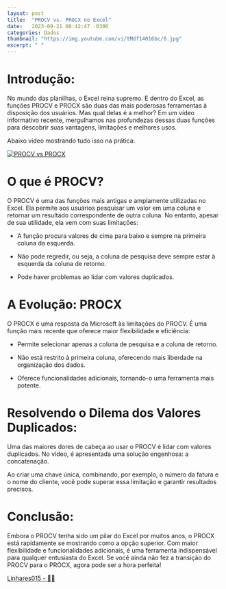 ```yaml
---
layout: post
title:  "PROCV vs. PROCX no Excel"
date:   2023-09-21 08:42:47 -0300
categories: Dados
thumbnail: "https://img.youtube.com/vi/tMdf14016bc/0.jpg"
excerpt: " "
---
```


# Introdução:

No mundo das planilhas, o Excel reina supremo. E dentro do Excel, as funções PROCV e PROCX são duas das mais poderosas ferramentas à disposição dos usuários. Mas qual delas é a melhor? Em um vídeo informativo recente, mergulhamos nas profundezas dessas duas funções para descobrir suas vantagens, limitações e melhores usos.

Abaixo video mostrando tudo isso na prática:

[![PROCV vs PROCX](https://img.youtube.com/vi/tMdf14016bc/0.jpg)](https://youtu.be/tMdf14016bc)

# O que é PROCV?

O PROCV é uma das funções mais antigas e amplamente utilizadas no Excel. Ela permite aos usuários pesquisar um valor em uma coluna e retornar um resultado correspondente de outra coluna. No entanto, apesar de sua utilidade, ela vem com suas limitações:

- A função procura valores de cima para baixo e sempre na primeira coluna da esquerda.
    
- Não pode regredir, ou seja, a coluna de pesquisa deve sempre estar à esquerda da coluna de retorno.
    
- Pode haver problemas ao lidar com valores duplicados.

# A Evolução: PROCX

O PROCX é uma resposta da Microsoft às limitações do PROCV. É uma função mais recente que oferece maior flexibilidade e eficiência:

- Permite selecionar apenas a coluna de pesquisa e a coluna de retorno.
    
- Não está restrito à primeira coluna, oferecendo mais liberdade na organização dos dados.
    
- Oferece funcionalidades adicionais, tornando-o uma ferramenta mais potente.

# Resolvendo o Dilema dos Valores Duplicados:

Uma das maiores dores de cabeça ao usar o PROCV é lidar com valores duplicados. No vídeo, é apresentada uma solução engenhosa: a concatenação. 

Ao criar uma chave única, combinando, por exemplo, o número da fatura e o nome do cliente, você pode superar essa limitação e garantir resultados precisos.

# Conclusão:

Embora o PROCV tenha sido um pilar do Excel por muitos anos, o PROCX está rapidamente se mostrando como a opção superior. Com maior flexibilidade e funcionalidades adicionais, é uma ferramenta indispensável para qualquer entusiasta do Excel. Se você ainda não fez a transição do PROCV para o PROCX, agora pode ser a hora perfeita!


[Linhares015 - 🧙‍♂️](https://github.com/Linhares015)